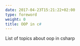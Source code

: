 ```yaml
---
date: 2017-04-23T15:21:22+02:00
type: foreword
weight: 0
title: OOP in c#
---
```


List of topics about oop in csharp

